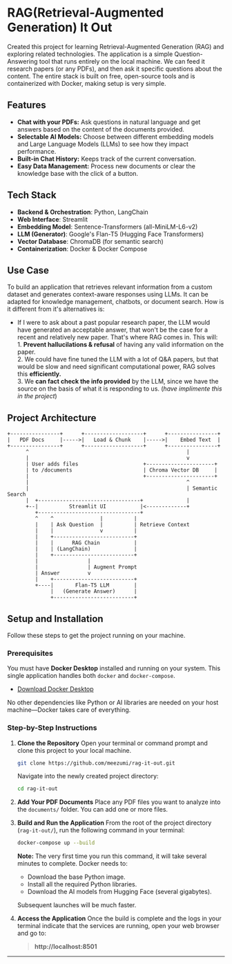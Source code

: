 # RAG(Retrieval-Augmented Generation) It Out

Created this project for learning Retrieval-Augmented Generation (RAG) and exploring related technologies. The application is a simple Question-Answering tool that runs entirely on the local machine. We can feed it research papers (or any PDFs), and then ask it specific questions about the content. The entire stack is built on free, open-source tools and is containerized with Docker, making setup is very simple.

## Features

*   **Chat with your PDFs:** Ask questions in natural language and get answers based on the content of the documents provided.
*   **Selectable AI Models:** Choose between different embedding models and Large Language Models (LLMs) to see how they impact performance.
*   **Built-in Chat History:** Keeps track of the current conversation.
*   **Easy Data Management:** Process new documents or clear the knowledge base with the click of a button.

## Tech Stack

- **Backend & Orchestration**: Python, LangChain
- **Web Interface**: Streamlit
- **Embedding Model**: Sentence-Transformers (all-MiniLM-L6-v2)
- **LLM (Generator)**: Google's Flan-T5 (Hugging Face Transformers)
- **Vector Database**: ChromaDB (for semantic search)
- **Containerization**: Docker & Docker Compose

## Use Case ##

To build an application that retrieves relevant information from a custom dataset and generates context-aware responses using LLMs. It can be adapted for knowledge management, chatbots, or document search. How is it different from it's alternatives is:

- If I were to ask about a past popular research paper, the LLM would have generated an acceptable answer, that won't be the case for a recent and relatively new paper. That's where RAG comes in. This will: <br>
      1. **Prevent hallucilations & refusal** of having any valid information on the paper. <br>
      2. We could have fine tuned the LLM with a lot of Q&A papers, but that would be slow and need significant computational power, RAG solves this **efficiently.** <br>
      3. We **can fact check the info provided** by the LLM, since we have the source on the basis of what it is responding to us. (_have implimente this in the project_) <br>


## Project Architecture 

```
+----------------+      +-------------------+      +----------------+
|   PDF Docs     |----->|   Load & Chunk    |----->|    Embed Text  |
+----------------+      +-------------------+      +----------------+
      ^                                                   |
      |                                                   v
      | User adds files                     +----------------------+
      | to /documents                       | Chroma Vector DB     |
      |                                     +----------------------+
      |                                                   ^
      |                                                   | Semantic Search
      |  +---------------------------------+              |
      +--|          Streamlit UI           |<-------------+
         +---------------------------------+
         ^    ^               |          |
         |    | Ask Question  |          | Retrieve Context
         |    |               v          |
         |    +--------------------------+
         |    |      RAG Chain           |
         |    | (LangChain)              |
         |    +--------------------------+
         |                |
         |                | Augment Prompt
         | Answer         v
         |    +--------------------------+
         +----|       Flan-T5 LLM        |
              |   (Generate Answer)      |
              +--------------------------+
```
## Setup and Installation

Follow these steps to get the project running on your machine.

### Prerequisites

You must have **Docker Desktop** installed and running on your system. This single application handles both `docker` and `docker-compose`.

*   [Download Docker Desktop](https://www.docker.com/products/docker-desktop/)

No other dependencies like Python or AI libraries are needed on your host machine—Docker takes care of everything.

### Step-by-Step Instructions

1.  **Clone the Repository**
    Open your terminal or command prompt and clone this project to your local machine.
    ```bash
    git clone https://github.com/meezumi/rag-it-out.git
    ```
    Navigate into the newly created project directory:
    ```bash
    cd rag-it-out
    ```

2.  **Add Your PDF Documents**
    Place any PDF files you want to analyze into the `documents/` folder. You can add one or more files.

3.  **Build and Run the Application**
    From the root of the project directory (`rag-it-out/`), run the following command in your terminal:
    ```bash
    docker-compose up --build
    ```
    **Note:** The very first time you run this command, it will take several minutes to complete. Docker needs to:
    *   Download the base Python image.
    *   Install all the required Python libraries.
    *   Download the AI models from Hugging Face (several gigabytes).
    
    Subsequent launches will be much faster.

4.  **Access the Application**
    Once the build is complete and the logs in your terminal indicate that the services are running, open your web browser and go to:
    > **http://localhost:8501**
    
--- 

